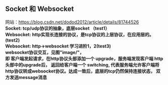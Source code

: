 ## Socket 和 Websocket
网站：https://blog.csdn.net/dodod2012/article/details/81744526<br>
 **Socket: tcp/udp协议的抽象，底层socket （test1）<br>**
 **Websocket: http实现长连接的协议，是tcp协议的上层协议，在应用层的。(test2)<br>**
 **Websocket: http->websocket 学习进阶1，2(test3)<br>**
 **websocket协议交互，见图"image/"，<br>
 即 客户端发起请求，在http协议头部添加一个 upgrade，服务端发现客户端 http头部中的upgrade后，
 返回给客户端一个 switching, 代表服务端允许客户端将http协议转成websocket协议。达成一致后，底层的tcp仍然保持连接状态，
 双方发送message消息<br>**